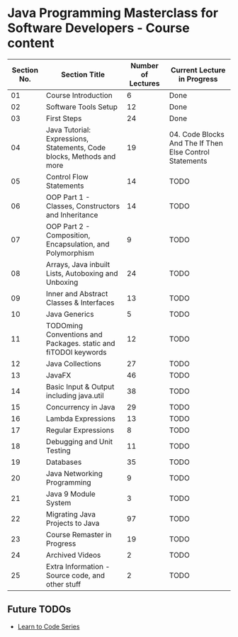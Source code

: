 # Java Programming Masterclass for Software Developers - Course content

| Section No. | Section Title                                                         | Number of Lectures | Current Lecture in Progress                             |
| ----------- | --------------------------------------------------------------------- | ------------------ | ------------------------------------------------------- |
| 01          | Course Introduction                                                   | 6                  | Done                                                    |
| 02          | Software Tools Setup                                                  | 12                 | Done                                                    |
| 03          | First Steps                                                           | 24                 | Done                                                    |
| 04          | Java Tutorial: Expressions, Statements, Code blocks, Methods and more | 19                 | 04. Code Blocks And The If Then Else Control Statements |
| 05          | Control Flow Statements                                               | 14                 | TODO                                                    |
| 06          | OOP Part 1 - Classes, Constructors and Inheritance                    | 14                 | TODO                                                    |
| 07          | OOP Part 2 - Composition, Encapsulation, and Polymorphism             | 9                  | TODO                                                    |
| 08          | Arrays, Java inbuilt Lists, Autoboxing and Unboxing                   | 24                 | TODO                                                    |
| 09          | Inner and Abstract Classes & Interfaces                               | 13                 | TODO                                                    |
| 10          | Java Generics                                                         | 5                  | TODO                                                    |
| 11          | TODOming Conventions and Packages. static and fiTODOl keywords        | 12                 | TODO                                                    |
| 12          | Java Collections                                                      | 27                 | TODO                                                    |
| 13          | JavaFX                                                                | 46                 | TODO                                                    |
| 14          | Basic Input & Output including java.util                              | 38                 | TODO                                                    |
| 15          | Concurrency in Java                                                   | 29                 | TODO                                                    |
| 16          | Lambda Expressions                                                    | 13                 | TODO                                                    |
| 17          | Regular Expressions                                                   | 8                  | TODO                                                    |
| 18          | Debugging and Unit Testing                                            | 11                 | TODO                                                    |
| 19          | Databases                                                             | 35                 | TODO                                                    |
| 20          | Java Networking Programming                                           | 9                  | TODO                                                    |
| 21          | Java 9 Module System                                                  | 3                  | TODO                                                    |
| 22          | Migrating Java Projects to Java                                       | 97                 | TODO                                                    |
| 23          | Course Remaster in Progress                                           | 19                 | TODO                                                    |
| 24          | Archived Videos                                                       | 2                  | TODO                                                    |
| 25          | Extra Information - Source code, and other stuff                      | 2                  | TODO                                                    |

## Future TODOs

- [Learn to Code Series](https://www.youtube.com/playlist?list=PLXtTjtWmQhg0N08o_oSaAantmQAu-1Xad)
